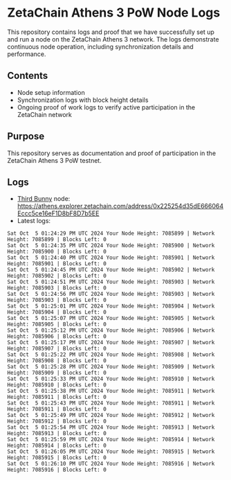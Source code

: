 # ZetaChain Athens 3 PoW Node Logs
This repository contains logs and proof that we have successfully set up and run a node on the ZetaChain Athens 3 network. The logs demonstrate continuous node operation, including synchronization details and performance.

## Contents
- Node setup information
- Synchronization logs with block height details
- Ongoing proof of work logs to verify active participation in the ZetaChain network

## Purpose
This repository serves as documentation and proof of participation in the ZetaChain Athens 3 PoW testnet.

## Logs

- [Third Bunny](https://thirdbunny.xyz/) node: https://athens.explorer.zetachain.com/address/0x225254d35dE666064Eccc5ce16eF1D8bF8D7b5EE
- Latest logs:
```
Sat Oct  5 01:24:29 PM UTC 2024 Your Node Height: 7085899 | Network Height: 7085899 | Blocks Left: 0
Sat Oct  5 01:24:35 PM UTC 2024 Your Node Height: 7085900 | Network Height: 7085900 | Blocks Left: 0
Sat Oct  5 01:24:40 PM UTC 2024 Your Node Height: 7085901 | Network Height: 7085901 | Blocks Left: 0
Sat Oct  5 01:24:45 PM UTC 2024 Your Node Height: 7085902 | Network Height: 7085902 | Blocks Left: 0
Sat Oct  5 01:24:51 PM UTC 2024 Your Node Height: 7085903 | Network Height: 7085903 | Blocks Left: 0
Sat Oct  5 01:24:56 PM UTC 2024 Your Node Height: 7085903 | Network Height: 7085903 | Blocks Left: 0
Sat Oct  5 01:25:01 PM UTC 2024 Your Node Height: 7085904 | Network Height: 7085904 | Blocks Left: 0
Sat Oct  5 01:25:07 PM UTC 2024 Your Node Height: 7085905 | Network Height: 7085905 | Blocks Left: 0
Sat Oct  5 01:25:12 PM UTC 2024 Your Node Height: 7085906 | Network Height: 7085906 | Blocks Left: 0
Sat Oct  5 01:25:17 PM UTC 2024 Your Node Height: 7085907 | Network Height: 7085907 | Blocks Left: 0
Sat Oct  5 01:25:22 PM UTC 2024 Your Node Height: 7085908 | Network Height: 7085908 | Blocks Left: 0
Sat Oct  5 01:25:28 PM UTC 2024 Your Node Height: 7085909 | Network Height: 7085909 | Blocks Left: 0
Sat Oct  5 01:25:33 PM UTC 2024 Your Node Height: 7085910 | Network Height: 7085910 | Blocks Left: 0
Sat Oct  5 01:25:38 PM UTC 2024 Your Node Height: 7085911 | Network Height: 7085911 | Blocks Left: 0
Sat Oct  5 01:25:43 PM UTC 2024 Your Node Height: 7085911 | Network Height: 7085911 | Blocks Left: 0
Sat Oct  5 01:25:49 PM UTC 2024 Your Node Height: 7085912 | Network Height: 7085912 | Blocks Left: 0
Sat Oct  5 01:25:54 PM UTC 2024 Your Node Height: 7085913 | Network Height: 7085913 | Blocks Left: 0
Sat Oct  5 01:25:59 PM UTC 2024 Your Node Height: 7085914 | Network Height: 7085914 | Blocks Left: 0
Sat Oct  5 01:26:05 PM UTC 2024 Your Node Height: 7085915 | Network Height: 7085915 | Blocks Left: 0
Sat Oct  5 01:26:10 PM UTC 2024 Your Node Height: 7085916 | Network Height: 7085916 | Blocks Left: 0
```
